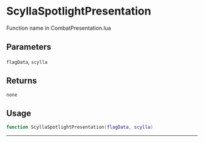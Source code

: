 # ScyllaSpotlightPresentation
Function name in CombatPresentation.lua
## Parameters
`flagData`, `scylla`
## Returns
`none`
## Usage
```lua
function ScyllaSpotlightPresentation(flagData, scylla)
```
---
